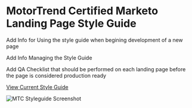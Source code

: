 MotorTrend Certified Marketo Landing Page Style Guide
==========================================

Add Info for Using the style guide when begining development of a new page 

Add Info Managing the Style Guide

Add QA Checklist that should be performed on each landing page before the page is considered production ready
 
[View Current Style Guide ](http://www.easycaredealer.com/marketo-assets/mtc-landingpage-styleguide/)

![MTC Styleguide Screenshot](http://www.easycaredealer.com/marketo-assets/mtc-landingpage-styleguide/img/LandingPageStyleGuideMotorTrendCertified.jpg)
